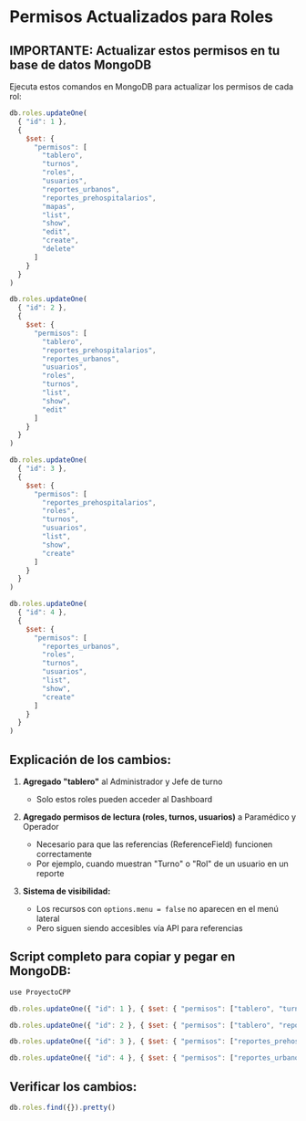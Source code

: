 # Permisos Actualizados para Roles

## IMPORTANTE: Actualizar estos permisos en tu base de datos MongoDB

Ejecuta estos comandos en MongoDB para actualizar los permisos de cada rol:

```javascript
db.roles.updateOne(
  { "id": 1 },
  {
    $set: {
      "permisos": [
        "tablero",
        "turnos",
        "roles",
        "usuarios",
        "reportes_urbanos",
        "reportes_prehospitalarios",
        "mapas",
        "list",
        "show",
        "edit",
        "create",
        "delete"
      ]
    }
  }
)

db.roles.updateOne(
  { "id": 2 },
  {
    $set: {
      "permisos": [
        "tablero",
        "reportes_prehospitalarios",
        "reportes_urbanos",
        "usuarios",
        "roles",      
        "turnos",     
        "list",
        "show",
        "edit"
      ]
    }
  }
)

db.roles.updateOne(
  { "id": 3 },
  {
    $set: {
      "permisos": [
        "reportes_prehospitalarios",
        "roles",      
        "turnos",     
        "usuarios",  
        "list",
        "show",
        "create"
      ]
    }
  }
)

db.roles.updateOne(
  { "id": 4 },
  {
    $set: {
      "permisos": [
        "reportes_urbanos",
        "roles",      
        "turnos",     
        "usuarios",   
        "list",
        "show",
        "create"
      ]
    }
  }
)
```

## Explicación de los cambios:

1. **Agregado "tablero"** al Administrador y Jefe de turno
   - Solo estos roles pueden acceder al Dashboard

2. **Agregado permisos de lectura (roles, turnos, usuarios)** a Paramédico y Operador
   - Necesario para que las referencias (ReferenceField) funcionen correctamente
   - Por ejemplo, cuando muestran "Turno" o "Rol" de un usuario en un reporte

3. **Sistema de visibilidad:**
   - Los recursos con `options.menu = false` no aparecen en el menú lateral
   - Pero siguen siendo accesibles vía API para referencias

## Script completo para copiar y pegar en MongoDB:

```javascript
use ProyectoCPP

db.roles.updateOne({ "id": 1 }, { $set: { "permisos": ["tablero", "turnos", "roles", "usuarios", "reportes_urbanos", "reportes_prehospitalarios", "mapas", "list", "show", "edit", "create", "delete"] } })

db.roles.updateOne({ "id": 2 }, { $set: { "permisos": ["tablero", "reportes_prehospitalarios", "reportes_urbanos", "usuarios", "roles", "turnos", "list", "show", "edit"] } })

db.roles.updateOne({ "id": 3 }, { $set: { "permisos": ["reportes_prehospitalarios", "roles", "turnos", "usuarios", "list", "show", "create"] } })

db.roles.updateOne({ "id": 4 }, { $set: { "permisos": ["reportes_urbanos", "roles", "turnos", "usuarios", "list", "show", "create"] } })
```

## Verificar los cambios:

```javascript
db.roles.find({}).pretty()
```

